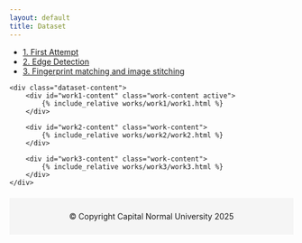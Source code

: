 ```yaml
---
layout: default
title: Dataset
---
```


<div class="dataset-page">
    <div class="dataset-sidebar">
        <ul class="dataset-nav">
            <li><a href="#work1" class="active" data-content="work1">1. First Attempt</a></li>
            <li><a href="#work2" data-content="work2">2. Edge Detection</a></li>
            <li><a href="#work3" data-content="work3">3. Fingerprint matching and image stitching</a></li>
        </ul>
    </div>

    <div class="dataset-content">
        <div id="work1-content" class="work-content active">
            {% include_relative works/work1/work1.html %}
        </div>

        <div id="work2-content" class="work-content">
            {% include_relative works/work2/work2.html %}
        </div>

        <div id="work3-content" class="work-content">
            {% include_relative works/work3/work3.html %}
        </div>
    </div>
</div>

<script>
document.addEventListener('DOMContentLoaded', function() {
    // 获取所有导航链接和内容区域
    const navLinks = document.querySelectorAll('.dataset-nav a');
    const contentDivs = document.querySelectorAll('.work-content');

    // 为每个导航链接添加点击事件
    navLinks.forEach(link => {
        link.addEventListener('click', function(e) {
            e.preventDefault();
            
            // 移除所有导航链接的active类
            navLinks.forEach(a => a.classList.remove('active'));
            // 为当前点击的链接添加active类
            this.classList.add('active');

            // 隐藏所有内容
            contentDivs.forEach(div => div.classList.remove('active'));
            
            // 显示对应的内容
            const contentId = this.getAttribute('data-content') + '-content';
            document.getElementById(contentId).classList.add('active');
        });
    });
});
</script>

<footer style="text-align: center; margin-top: 20px; padding: 10px; background-color: #f5f5f5;">
    <p>© Copyright Capital Normal University 2025</p>
</footer>



